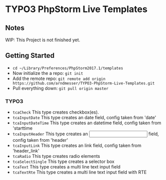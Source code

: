 # TYPO3 PhpStorm Live Templates

## Notes

WIP: This Project is not finished yet.

## Getting Started

* `cd ~/Library/Preferences/PhpStorm2017.1/templates`
* Now initialize the a repo: `git init`
* Add the remote repo: `git remote add origin https://github.com/arndmesser/TYPO3-PhpStorm-Live-Templates.git`
* Pull everything down: `git pull origin master`

### TYPO3

* `tcaCheck` This type creates checkbox(es).
* `tcaInputDate` This type creates an date field, config taken from 'date'
* `tcaInputDateTime` This type creates an datetime field, config taken from 'starttime
* `tcaInputHeader` This type creates an <input> field, config taken from 'header'
* `tcaInputLink` This type creates an link field, config taken from 'header_link'
* `tcaRadio` This type creates radio elements
* `tcaSelectSingle` This type creates a selector box
* `tcaText` This type creates a multi line text input field
* `tcaTextRte` This type creates a multi line text input field with RTE